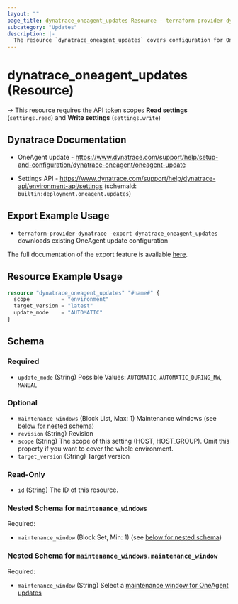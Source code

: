 ```yaml
---
layout: ""
page_title: dynatrace_oneagent_updates Resource - terraform-provider-dynatrace"
subcategory: "Updates"
description: |-
  The resource `dynatrace_oneagent_updates` covers configuration for OneAgent updates
---
```


# dynatrace_oneagent_updates (Resource)

-> This resource requires the API token scopes **Read settings** (`settings.read`) and **Write settings** (`settings.write`)

## Dynatrace Documentation

- OneAgent update - https://www.dynatrace.com/support/help/setup-and-configuration/dynatrace-oneagent/oneagent-update

- Settings API - https://www.dynatrace.com/support/help/dynatrace-api/environment-api/settings (schemaId: `builtin:deployment.oneagent.updates`)

## Export Example Usage

- `terraform-provider-dynatrace -export dynatrace_oneagent_updates` downloads existing OneAgent update configuration

The full documentation of the export feature is available [here](https://registry.terraform.io/providers/dynatrace-oss/dynatrace/latest/docs/guides/export-v2).

## Resource Example Usage

```terraform
resource "dynatrace_oneagent_updates" "#name#" {
  scope          = "environment"
  target_version = "latest"
  update_mode    = "AUTOMATIC"
}
```

<!-- schema generated by tfplugindocs -->
## Schema

### Required

- `update_mode` (String) Possible Values: `AUTOMATIC`, `AUTOMATIC_DURING_MW`, `MANUAL`

### Optional

- `maintenance_windows` (Block List, Max: 1) Maintenance windows (see [below for nested schema](#nestedblock--maintenance_windows))
- `revision` (String) Revision
- `scope` (String) The scope of this setting (HOST, HOST_GROUP). Omit this property if you want to cover the whole environment.
- `target_version` (String) Target version

### Read-Only

- `id` (String) The ID of this resource.

<a id="nestedblock--maintenance_windows"></a>
### Nested Schema for `maintenance_windows`

Required:

- `maintenance_window` (Block Set, Min: 1) (see [below for nested schema](#nestedblock--maintenance_windows--maintenance_window))

<a id="nestedblock--maintenance_windows--maintenance_window"></a>
### Nested Schema for `maintenance_windows.maintenance_window`

Required:

- `maintenance_window` (String) Select a [maintenance window for OneAgent updates](/ui/settings/builtin:deployment.management.update-windows)
 